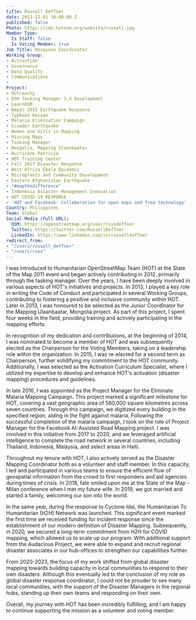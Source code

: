 ```yaml
---
title: Russell Deffner
date: 2013-12-01 16:40:00 Z
published: false
Photo: https://cdn.hotosm.org/website/russell.jpg
Member Type:
  Is Staff: false
  Is Voting Member: true
Job Title: Response Coordinator
Working Group:
- Activation
- Governance
- Data Quality
- Communications
- 
Project:
- Outreachy
- OSM Tasking Manager 3.0 Development
- LearnOSM
- Nepal 2015 Earthquake Response
- Typhoon Haiyan
- Malaria Elimination Campaign
- Ecuador Earthquake
- Women and Girls in Mapping
- Missing Maps
- Tasking Manager
- Mongolia, Mapping Ulaanbaatar
- Hurricane Patricia
- HOT Training Center
- Fall 2017 Disaster Response
- West Africa Ebola Epidemic
- Microgrants and Community Development
- Eastern Afghanistan Earthquake
- "#mapthedifference"
- Indonesia Disaster Management Innovation
- HOT COVID-19 RESPONSE
- 'HOT and Facebook: Collaboration for open maps and free technology'
Country: Philippines
Team: Global
Social Media (Full URL):
  OSM: https://openstreetmap.org/user/russdeffner
  Twitter: https://twitter.com/RussellDeffner
  LinkedIn: https://www.linkedin.com/in/russelldeffner
redirect_from:
- "/users/russell_deffner"
- "/users/russ"
---
```


<p>I was introduced to Humanitarian OpenStreetMap Team (HOT) at the State of the Map 2011 event and began actively contributing in 2012, primarily through the tasking manager. Over the years, I have been deeply involved in various aspects of HOT's initiatives and projects. In 2013, I played a key role in writing the Code of Conduct and participated in several Working Groups, contributing to fostering a positive and inclusive community within HOT. Later in 2013, I was honoured to be selected as the Junior Coordinator for the Mapping Ulaanbaatar, Mongolia project. As part of this project, I spent four weeks in the field, providing training and actively participating in the mapping efforts.

In recognition of my dedication and contributions, at the beginning of 2014, I was nominated to become a member of HOT and was subsequently elected as the Chairperson for the Voting Members, taking on a leadership role within the organization. In 2015, I was re-elected for a second term as Chairperson, further solidifying my commitment to the HOT community. Additionally, I was selected as the Activation Curriculum Specialist, where I utilized my expertise to develop and enhance HOT's activation (disaster mapping) procedures and guidelines.

In late 2016, I was appointed as the Project Manager for the Eliminate Malaria Mapping Campaign. This project marked a significant milestone for HOT, covering a vast geographic area of 560,000 square kilometres across seven countries. Through this campaign, we digitized every building in the specified region, aiding in the fight against malaria. Following the successful completion of the malaria campaign, I took on the role of Project Manager for the Facebook AI-Assisted Road Mapping project. I was involved in this initiative from 2017 to 2020, and we leveraged artificial intelligence to complete the road network in several countries, including Thailand, Indonesia, Malaysia, and select areas in Haiti.

Throughout my tenure with HOT, I also actively served as the Disaster Mapping Coordinator both as a volunteer and staff member. In this capacity, I led and participated in various teams to ensure the efficient flow of geospatial information from the crowd to first responders and aid agencies during times of crisis.
In 2018, fate smiled upon me at the State of the Map - Milan conference when I met my future wife. In 2019, we got married and started a family, welcoming our son into the world.

In the same year, during the response to Cyclone Idai, the Humanitarian To Humanitarian (H2H) Network was launched. This significant event marked the first time we received funding for incident response since the establishment of our modern definition of Disaster Mapping. Subsequently, in 2020, we secured a long-term commitment from H2H for COVID mapping, which allowed us to scale up our program. With additional support from the Audacious Project, we were able to expand and recruit regional disaster associates in our hub-offices to strengthen our capabilities further.

From 2020-2023, the focus of my work shifted from global disaster mapping towards building capacity in local communities to respond to their own disasters. Although this eventually led to the conclusion of my role as global disaster response coordinator, I could not be prouder to see many local communities, with the support of the Disaster Managers in the regional hubs, standing up their own teams and responding on their own.

Overall, my journey with HOT has been incredibly fulfilling, and I am happy to continue supporting the mission as a volunteer and voting member.</p>
